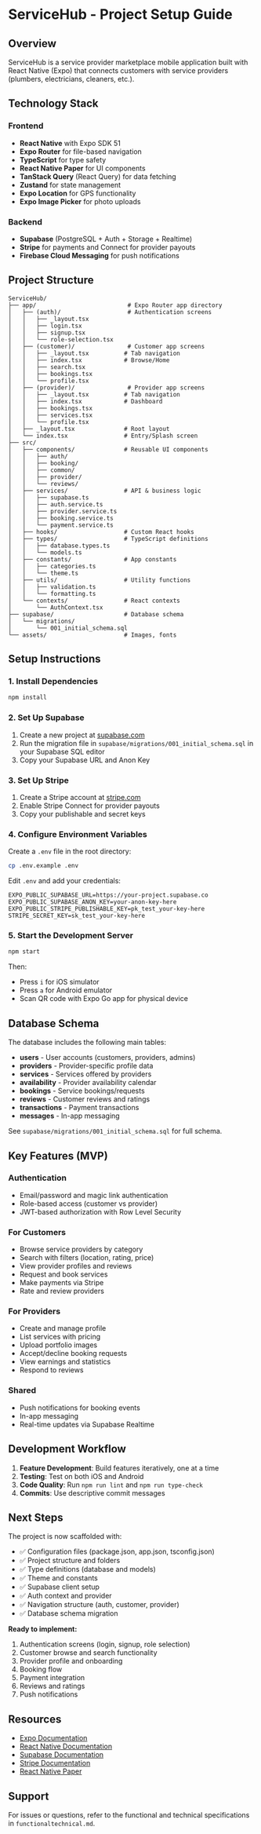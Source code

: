 # ServiceHub - Project Setup Guide

## Overview
ServiceHub is a service provider marketplace mobile application built with React Native (Expo) that connects customers with service providers (plumbers, electricians, cleaners, etc.).

## Technology Stack

### Frontend
- **React Native** with Expo SDK 51
- **Expo Router** for file-based navigation
- **TypeScript** for type safety
- **React Native Paper** for UI components
- **TanStack Query** (React Query) for data fetching
- **Zustand** for state management
- **Expo Location** for GPS functionality
- **Expo Image Picker** for photo uploads

### Backend
- **Supabase** (PostgreSQL + Auth + Storage + Realtime)
- **Stripe** for payments and Connect for provider payouts
- **Firebase Cloud Messaging** for push notifications

## Project Structure

```
ServiceHub/
├── app/                          # Expo Router app directory
│   ├── (auth)/                   # Authentication screens
│   │   ├── _layout.tsx
│   │   ├── login.tsx
│   │   ├── signup.tsx
│   │   └── role-selection.tsx
│   ├── (customer)/               # Customer app screens
│   │   ├── _layout.tsx          # Tab navigation
│   │   ├── index.tsx            # Browse/Home
│   │   ├── search.tsx
│   │   ├── bookings.tsx
│   │   └── profile.tsx
│   ├── (provider)/               # Provider app screens
│   │   ├── _layout.tsx          # Tab navigation
│   │   ├── index.tsx            # Dashboard
│   │   ├── bookings.tsx
│   │   ├── services.tsx
│   │   └── profile.tsx
│   ├── _layout.tsx              # Root layout
│   └── index.tsx                # Entry/Splash screen
├── src/
│   ├── components/              # Reusable UI components
│   │   ├── auth/
│   │   ├── booking/
│   │   ├── common/
│   │   ├── provider/
│   │   └── reviews/
│   ├── services/                # API & business logic
│   │   ├── supabase.ts
│   │   ├── auth.service.ts
│   │   ├── provider.service.ts
│   │   ├── booking.service.ts
│   │   └── payment.service.ts
│   ├── hooks/                   # Custom React hooks
│   ├── types/                   # TypeScript definitions
│   │   ├── database.types.ts
│   │   └── models.ts
│   ├── constants/               # App constants
│   │   ├── categories.ts
│   │   └── theme.ts
│   ├── utils/                   # Utility functions
│   │   ├── validation.ts
│   │   └── formatting.ts
│   └── contexts/                # React contexts
│       └── AuthContext.tsx
├── supabase/                    # Database schema
│   └── migrations/
│       └── 001_initial_schema.sql
└── assets/                      # Images, fonts
```

## Setup Instructions

### 1. Install Dependencies

```bash
npm install
```

### 2. Set Up Supabase

1. Create a new project at [supabase.com](https://supabase.com)
2. Run the migration file in `supabase/migrations/001_initial_schema.sql` in your Supabase SQL editor
3. Copy your Supabase URL and Anon Key

### 3. Set Up Stripe

1. Create a Stripe account at [stripe.com](https://stripe.com)
2. Enable Stripe Connect for provider payouts
3. Copy your publishable and secret keys

### 4. Configure Environment Variables

Create a `.env` file in the root directory:

```bash
cp .env.example .env
```

Edit `.env` and add your credentials:

```
EXPO_PUBLIC_SUPABASE_URL=https://your-project.supabase.co
EXPO_PUBLIC_SUPABASE_ANON_KEY=your-anon-key-here
EXPO_PUBLIC_STRIPE_PUBLISHABLE_KEY=pk_test_your-key-here
STRIPE_SECRET_KEY=sk_test_your-key-here
```

### 5. Start the Development Server

```bash
npm start
```

Then:
- Press `i` for iOS simulator
- Press `a` for Android emulator
- Scan QR code with Expo Go app for physical device

## Database Schema

The database includes the following main tables:

- **users** - User accounts (customers, providers, admins)
- **providers** - Provider-specific profile data
- **services** - Services offered by providers
- **availability** - Provider availability calendar
- **bookings** - Service bookings/requests
- **reviews** - Customer reviews and ratings
- **transactions** - Payment transactions
- **messages** - In-app messaging

See `supabase/migrations/001_initial_schema.sql` for full schema.

## Key Features (MVP)

### Authentication
- Email/password and magic link authentication
- Role-based access (customer vs provider)
- JWT-based authorization with Row Level Security

### For Customers
- Browse service providers by category
- Search with filters (location, rating, price)
- View provider profiles and reviews
- Request and book services
- Make payments via Stripe
- Rate and review providers

### For Providers
- Create and manage profile
- List services with pricing
- Upload portfolio images
- Accept/decline booking requests
- View earnings and statistics
- Respond to reviews

### Shared
- Push notifications for booking events
- In-app messaging
- Real-time updates via Supabase Realtime

## Development Workflow

1. **Feature Development**: Build features iteratively, one at a time
2. **Testing**: Test on both iOS and Android
3. **Code Quality**: Run `npm run lint` and `npm run type-check`
4. **Commits**: Use descriptive commit messages

## Next Steps

The project is now scaffolded with:
- ✅ Configuration files (package.json, app.json, tsconfig.json)
- ✅ Project structure and folders
- ✅ Type definitions (database and models)
- ✅ Theme and constants
- ✅ Supabase client setup
- ✅ Auth context and provider
- ✅ Navigation structure (auth, customer, provider)
- ✅ Database schema migration

**Ready to implement:**
1. Authentication screens (login, signup, role selection)
2. Customer browse and search functionality
3. Provider profile and onboarding
4. Booking flow
5. Payment integration
6. Reviews and ratings
7. Push notifications

## Resources

- [Expo Documentation](https://docs.expo.dev/)
- [React Native Documentation](https://reactnative.dev/)
- [Supabase Documentation](https://supabase.com/docs)
- [Stripe Documentation](https://stripe.com/docs)
- [React Native Paper](https://callstack.github.io/react-native-paper/)

## Support

For issues or questions, refer to the functional and technical specifications in `functionaltechnical.md`.
